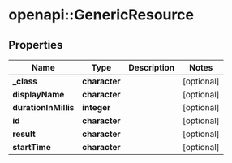 # openapi::GenericResource


## Properties
Name | Type | Description | Notes
------------ | ------------- | ------------- | -------------
**_class** | **character** |  | [optional] 
**displayName** | **character** |  | [optional] 
**durationInMillis** | **integer** |  | [optional] 
**id** | **character** |  | [optional] 
**result** | **character** |  | [optional] 
**startTime** | **character** |  | [optional] 


